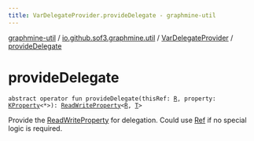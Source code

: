```yaml
---
title: VarDelegateProvider.provideDelegate - graphmine-util
---
```


[graphmine-util](../../index.html) / [io.github.sof3.graphmine.util](../index.html) / [VarDelegateProvider](index.html) / [provideDelegate](./provide-delegate.html)

# provideDelegate

`abstract operator fun provideDelegate(thisRef: `[`R`](index.html#R)`, property: `[`KProperty`](https://kotlinlang.org/api/latest/jvm/stdlib/kotlin.reflect/-k-property/index.html)`<*>): `[`ReadWriteProperty`](https://kotlinlang.org/api/latest/jvm/stdlib/kotlin.properties/-read-write-property/index.html)`<`[`R`](index.html#R)`, `[`T`](index.html#T)`>`

Provide the [ReadWriteProperty](https://kotlinlang.org/api/latest/jvm/stdlib/kotlin.properties/-read-write-property/index.html) for delegation. Could use [Ref](../-ref/index.html) if no special logic is required.

